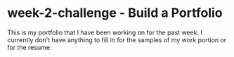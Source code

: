 # week-2-challenge - Build a Portfolio

This is my portfolio that I have been working on for the past week. I currently don't have anything to fill in for the samples of my work portion or for the resume.
